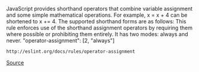 JavaScript provides shorthand operators that combine variable assignment and some simple mathematical operations. For example, x = x + 4 can be shortened to x += 4. The supported shorthand forms are as follows:
This rule enforces use of the shorthand assignment operators by requiring them where possible or prohibiting them entirely. It has two modes: always and never.
"operator-assignment": [2, "always"]

```
http://eslint.org/docs/rules/operator-assignment
```

[Source](http://eslint.org/docs/rules/operator-assignment)
